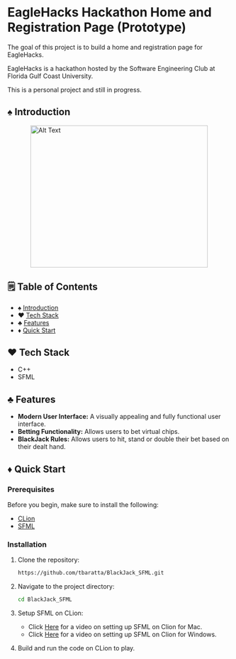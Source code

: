 # EagleHacks Hackathon Home and Registration Page (Prototype)

The goal of this project is to build a home and registration page for EagleHacks.

EagleHacks is a hackathon hosted by the Software Engineering Club at Florida Gulf Coast University.

This is a personal project and still in progress.



## ♠️ Introduction <a name="introduction"></a>

<div style="display: flex; justify-content: space-around;">
  <img src="https://github.com/tbaratta/EagleHacks_Prototype/images/Signup_Form.png" alt="Alt Text" width="400" height="320">
</div>


## 🗒️ Table of Contents

- ♠️ [Introduction](#introduction)
- ♥️ [Tech Stack](#tech-stack)
- ♣️ [Features](#features)
- ♦️ [Quick Start](#quick-start)



## ♥️ Tech Stack <a name="tech-stack"></a>

- C++
- SFML

## ♣️ Features <a name="features"></a>

- **Modern User Interface:** A visually appealing and fully functional user interface.
- **Betting Functionality:** Allows users to bet virtual chips.
- **BlackJack Rules:** Allows users to hit, stand or double their bet based on their dealt hand.

## ♦️ Quick Start <a name="quick-start"></a>

### Prerequisites <a name="prerequisites"></a>

Before you begin, make sure to install the following:

- [CLion](https://www.jetbrains.com/clion/)
- [SFML](https://www.sfml-dev.org/download.php)
  
### Installation <a name="installation"></a>

1. Clone the repository:

    ```bash
    https://github.com/tbaratta/BlackJack_SFML.git
    ```

2. Navigate to the project directory:

    ```bash
    cd BlackJack_SFML
    ```

3. Setup SFML on CLion:
   - Click [Here](https://www.youtube.com/watch?v=BILAqQ-ZFDA&t=652s) for a video on setting up SFML on Clion for Mac.
   - Click [Here](https://www.youtube.com/watch?v=EXY7MNqKHTc) for a video on setting up SFML on Clion for Windows.
     
4. Build and run the code on CLion to play.
